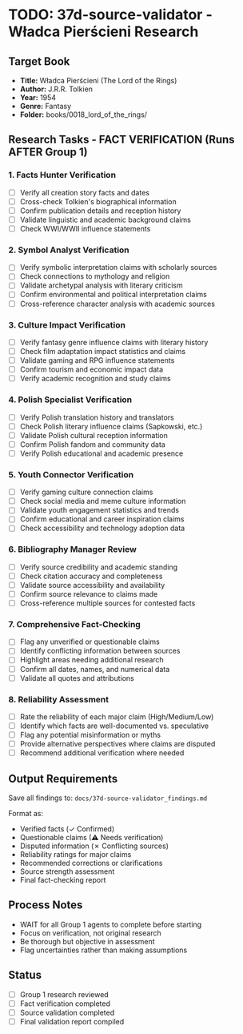 # TODO: 37d-source-validator - Władca Pierścieni Research

## Target Book
- **Title:** Władca Pierścieni (The Lord of the Rings)
- **Author:** J.R.R. Tolkien  
- **Year:** 1954
- **Genre:** Fantasy
- **Folder:** books/0018_lord_of_the_rings/

## Research Tasks - FACT VERIFICATION (Runs AFTER Group 1)

### 1. Facts Hunter Verification
- [ ] Verify all creation story facts and dates
- [ ] Cross-check Tolkien's biographical information
- [ ] Confirm publication details and reception history
- [ ] Validate linguistic and academic background claims
- [ ] Check WWI/WWII influence statements

### 2. Symbol Analyst Verification
- [ ] Verify symbolic interpretation claims with scholarly sources
- [ ] Check connections to mythology and religion
- [ ] Validate archetypal analysis with literary criticism
- [ ] Confirm environmental and political interpretation claims
- [ ] Cross-reference character analysis with academic sources

### 3. Culture Impact Verification
- [ ] Verify fantasy genre influence claims with literary history
- [ ] Check film adaptation impact statistics and claims
- [ ] Validate gaming and RPG influence statements
- [ ] Confirm tourism and economic impact data
- [ ] Verify academic recognition and study claims

### 4. Polish Specialist Verification
- [ ] Verify Polish translation history and translators
- [ ] Check Polish literary influence claims (Sapkowski, etc.)
- [ ] Validate Polish cultural reception information
- [ ] Confirm Polish fandom and community data
- [ ] Verify Polish educational and academic presence

### 5. Youth Connector Verification
- [ ] Verify gaming culture connection claims
- [ ] Check social media and meme culture information
- [ ] Validate youth engagement statistics and trends
- [ ] Confirm educational and career inspiration claims
- [ ] Check accessibility and technology adoption data

### 6. Bibliography Manager Review
- [ ] Verify source credibility and academic standing
- [ ] Check citation accuracy and completeness
- [ ] Validate source accessibility and availability
- [ ] Confirm source relevance to claims made
- [ ] Cross-reference multiple sources for contested facts

### 7. Comprehensive Fact-Checking
- [ ] Flag any unverified or questionable claims
- [ ] Identify conflicting information between sources
- [ ] Highlight areas needing additional research
- [ ] Confirm all dates, names, and numerical data
- [ ] Validate all quotes and attributions

### 8. Reliability Assessment
- [ ] Rate the reliability of each major claim (High/Medium/Low)
- [ ] Identify which facts are well-documented vs. speculative
- [ ] Flag any potential misinformation or myths
- [ ] Provide alternative perspectives where claims are disputed
- [ ] Recommend additional verification where needed

## Output Requirements
Save all findings to: `docs/37d-source-validator_findings.md`

Format as:
- Verified facts (✓ Confirmed)
- Questionable claims (⚠ Needs verification)
- Disputed information (✗ Conflicting sources)
- Reliability ratings for major claims
- Recommended corrections or clarifications
- Source strength assessment
- Final fact-checking report

## Process Notes
- WAIT for all Group 1 agents to complete before starting
- Focus on verification, not original research
- Be thorough but objective in assessment
- Flag uncertainties rather than making assumptions

## Status
- [ ] Group 1 research reviewed
- [ ] Fact verification completed
- [ ] Source validation completed
- [ ] Final validation report compiled